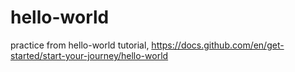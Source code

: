 # hello-world
practice
from hello-world tutorial, https://docs.github.com/en/get-started/start-your-journey/hello-world
